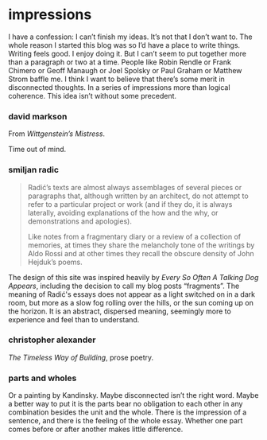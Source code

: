 # impressions

I have a confession:
I can’t finish my ideas.
It’s not that I don’t want to. The whole reason I started this blog was so I’d have a place to write things.
Writing feels good. I enjoy doing it.
But I can’t seem to put together more than a paragraph or two at a time.
People like Robin Rendle or Frank Chimero or Geoff Manaugh or Joel Spolsky or Paul Graham or Matthew Strom baffle me.
I think I want to believe that there’s some merit in disconnected thoughts. In a series of impressions more than logical coherence.
This idea isn’t without some precedent.

### david markson

From *Wittgenstein’s Mistress*.

>

Time out of mind.

### smiljan radic

> Radić’s texts are almost always assemblages of several pieces or paragraphs that, although written by an architect, do not attempt to refer to a particular project or work (and if they do, it is always laterally, avoiding explanations of the how and the why, or demonstrations and apologies).
> 
> Like notes from a fragmentary diary or a review of a collection of memories, at times they share the melancholy tone of the writings by Aldo Rossi and at other times they recall the obscure density of John Hejduk’s poems.

The design of this site was inspired heavily by *Every So Often A Talking Dog Appears*, including the decision to call my blog posts “fragments”.
The meaning of Radić's essays does not appear as a light switched on in a dark room, but more as a slow fog rolling over the hills, or the sun coming up on the horizon. It is an abstract, dispersed meaning, seemingly more to experience and feel than to understand.

### christopher alexander

*The Timeless Way of Building*, prose poetry.

### parts and wholes

Or a painting by Kandinsky.
Maybe disconnected isn’t the right word.
Maybe a better way to put it is the parts bear no obligation to each other in any combination besides the unit and the whole.
There is the impression of a sentence, and there is the feeling of the whole essay.
Whether one part comes before or after another makes little difference.